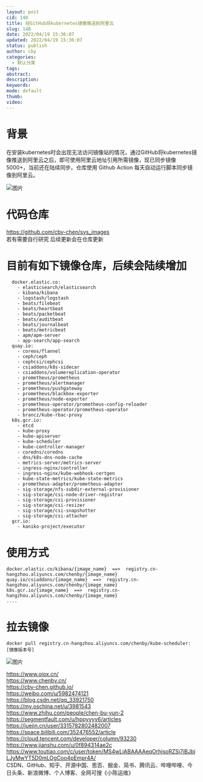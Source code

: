 ```yaml
---
layout: post
cid: 140
title: 经GitHub将kubernetes镜像推送到阿里云
slug: 140
date: 2022/04/19 15:36:07
updated: 2022/04/19 15:36:07
status: publish
author: cby
categories: 
  - 默认分类
tags: 
abstract: 
description: 
keywords: 
mode: default
thumb: 
video: 
---
```



背景
==

在安装kubernetes时会出现无法访问镜像站的情况，通过GitHub将kubernetes镜像推送到阿里云之后，即可使用阿里云地址引用所需镜像，现已同步镜像5000+，当前还在陆续同步。仓库使用 Github Action 每天自动运行脚本同步镜像到阿里云。

![图片](https://p3-juejin.byteimg.com/tos-cn-i-k3u1fbpfcp/c70943782dff4128b8d70c31b1ce1205~tplv-k3u1fbpfcp-zoom-1.image)

代码仓库
====

https://github.com/cby-chen/sys_images  
若有需要自行研究 后续更新会在仓库更新

目前有如下镜像仓库，后续会陆续增加
=================

```
  docker.elastic.co:
    - elasticsearch/elasticsearch
    - kibana/kibana
    - logstash/logstash
    - beats/filebeat
    - beats/heartbeat
    - beats/packetbeat
    - beats/auditbeat
    - beats/journalbeat
    - beats/metricbeat
    - apm/apm-server
    - app-search/app-search
  quay.io:
    - coreos/flannel
    - ceph/ceph
    - cephcsi/cephcsi
    - csiaddons/k8s-sidecar
    - csiaddons/volumereplication-operator
    - prometheus/prometheus
    - prometheus/alertmanager
    - prometheus/pushgateway
    - prometheus/blackbox-exporter
    - prometheus/node-exporter
    - prometheus-operator/prometheus-config-reloader
    - prometheus-operator/prometheus-operator
    - brancz/kube-rbac-proxy
  k8s.gcr.io:
    - etcd
    - kube-proxy
    - kube-apiserver
    - kube-scheduler
    - kube-controller-manager
    - coredns/coredns
    - dns/k8s-dns-node-cache
    - metrics-server/metrics-server
    - ingress-nginx/controller
    - ingress-nginx/kube-webhook-certgen
    - kube-state-metrics/kube-state-metrics
    - prometheus-adapter/prometheus-adapter
    - sig-storage/nfs-subdir-external-provisioner
    - sig-storage/csi-node-driver-registrar
    - sig-storage/csi-provisioner
    - sig-storage/csi-resizer
    - sig-storage/csi-snapshotter
    - sig-storage/csi-attacher
  gcr.io:
    - kaniko-project/executor

```

使用方式
====

```
docker.elastic.co/kibana/{image_name}  ==>  registry.cn-hangzhou.aliyuncs.com/chenby/{image_name}
quay.io/csiaddons/{image_name}  ==>  registry.cn-hangzhou.aliyuncs.com/chenby/{image_name}
k8s.gcr.io/{image_name}  ==>  registry.cn-hangzhou.aliyuncs.com/chenby/{image_name}
....

```

拉去镜像
====

```
docker pull registry.cn-hangzhou.aliyuncs.com/chenby/kube-scheduler:[镜像版本号]

```

  

  

![图片](https://p3-juejin.byteimg.com/tos-cn-i-k3u1fbpfcp/4c1f91cee92c4c1bba037d531d90db5a~tplv-k3u1fbpfcp-zoom-1.image)

  

https://www.oiox.cn/  
https://www.chenby.cn/  
https://cby-chen.github.io/  
https://weibo.com/u/5982474121  
https://blog.csdn.net/qq_33921750  
https://my.oschina.net/u/3981543  
https://www.zhihu.com/people/chen-bu-yun-2  
https://segmentfault.com/u/hppyvyv6/articles  
https://juejin.cn/user/3315782802482007  
https://space.bilibili.com/352476552/article  
https://cloud.tencent.com/developer/column/93230  
https://www.jianshu.com/u/0f894314ae2c  
https://www.toutiao.com/c/user/token/MS4wLjABAAAAeqOrhjsoRZSj7iBJbjLJyMwYT5D0mLOgCoo4pEmpr4A/  
CSDN、GitHub、知乎、开源中国、思否、掘金、简书、腾讯云、哔哩哔哩、今日头条、新浪微博、个人博客、全网可搜《小陈运维》  
